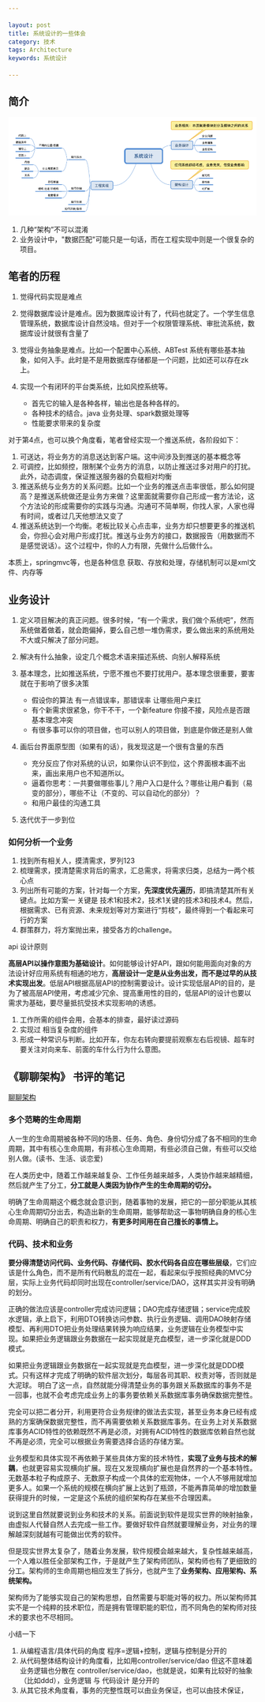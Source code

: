 ```yaml
---

layout: post
title: 系统设计的一些体会
category: 技术
tags: Architecture
keywords: 系统设计

---
```


## 简介

![](/public/upload/architecture/system_design.png)

1. 几种“架构”不可以混淆
1. 业务设计中，"数据匹配"可能只是一句话，而在工程实现中则是一个很复杂的项目。

## 笔者的历程

1. 觉得代码实现是难点
2. 觉得数据库设计是难点。因为数据库设计有了，代码也就定了。一个学生信息管理系统，数据库设计自然没啥。但对于一个权限管理系统、审批流系统，数据库设计就很有含量了
3. 觉得业务抽象是难点。比如一个配置中心系统、ABTest 系统有哪些基本抽象，如何入手。此时是不是用数据库存储都是一个问题，比如还可以存在zk上。
4. 实现一个有闭环的平台类系统，比如风控系统等。

	* 首先它的输入是各种各样，输出也是各种各样的。
	* 各种技术的结合。java 业务处理、spark数据处理等
	* 性能要求带来的复杂度

对于第4点，也可以换个角度看，笔者曾经实现一个推送系统，各阶段如下：

1. 可送达，将业务方的消息送达到客户端。这中间涉及到推送的基本概念等
2. 可调控，比如频控，限制某个业务方的消息，以防止推送过多对用户的打扰。此外，动态调度，保证推送服务器的负载相对均衡
3. 推送系统与业务方的关系问题。比如一个业务的推送点击率很低，那么如何提高？是推送系统做还是业务方来做？这里面就需要你自己形成一套方法论，这个方法论的形成需要你的实践与沟通。沟通可不简单啊，你找人家，人家也得有时间，或者过几天他想法又变了
4. 推送系统达到一个均衡。老板比较关心点击率，业务方却只想要更多的推送机会，你担心会对用户形成打扰。推送与业务方的接口，数据报告（用数据而不是感觉说话）。这个过程中，你的人力有限，先做什么后做什么。


本质上，springmvc等，也是各种信息 获取、存放和处理，存储机制可以是xml文件、内存等



## 业务设计

1. 定义项目解决的真正问题。很多时候，“有一个需求，我们做个系统吧”，然而系统做着做着，就会跑偏掉，要么自己想一堆伪需求，要么做出来的系统用处不大或只解决了部分问题。
1. 解决有什么抽象，设定几个概念术语来描述系统、向别人解释系统
2. 基本理念，比如推送系统，宁愿不推也不要打扰用户。基本理念很重要，要害就在于影响了很多决策

	* 假设你的算法 有一点错误率，那错误率 让哪些用户来扛
	* 有个新需求很紧急，你干不干，一个新feature 你接不接，风险点是否跟基本理念冲突
	* 有很多事可以你的项目做，也可以别人的项目做，到底是你做还是别人做
	
4. 画后台界面原型图（如果有的话），我发现这是一个很有含量的东西

	* 充分反应了你对系统的认识，如果你认识不到位，这个界面根本画不出来，画出来用户也不知道所以。
	* 逼着你思考：一共要做哪些事儿？用户入口是什么？哪些让用户看到（易变的部分），哪些不让（不变的、可以自动化的部分）？
	* 和用户最佳的沟通工具

5. 迭代优于一步到位


### 如何分析一个业务

1. 找到所有相关人，摸清需求，罗列123
2. 梳理需求，摸清楚需求背后的需求，汇总需求，将需求归类，总结为一两个核心点
3. 列出所有可能的方案，针对每一个方案，**先深度优先遍历**，即搞清楚其所有关键点。比如方案一 关键是 技术1和技术2，技术1关键的技术3和技术4。然后，根据需求、已有资源、未来规划等对方案进行“剪枝”，最终得到一个看起来可行的方案
4. 群策群力，将方案抛出来，接受各方的challenge。


api 设计原则

**高层API以操作意图为基础设计**。如何能够设计好API，跟如何能用面向对象的方法设计好应用系统有相通的地方，**高层设计一定是从业务出发，而不是过早的从技术实现出发**。低层API根据高层API的控制需要设计。设计实现低层API的目的，是为了被高层API使用，考虑减少冗余、提高重用性的目的，低层API的设计也要以需求为基础，要尽量抵抗受技术实现影响的诱惑。

1. 工作所需的组件会用，会基本的排查，最好读过源码
2. 实现过 相当复杂度的组件
3. 形成一种常识与判断。比如开车，你左右转向要提前观察左右后视镜、超车时要关注对向来车、前面的车什么行为什么意图。


## 《聊聊架构》 书评的笔记

[聊聊架构](http://www.infoq.com/cn/articles/talk-arch?utm_source=articles_about_talk-arch&utm_medium=link&utm_campaign=talk-arch)

### 多个范畴的生命周期

人一生的生命周期被各种不同的场景、任务、角色、身份切分成了各不相同的生命周期，其中有核心生命周期，有非核心生命周期，有些必须自己做，有些可以交给别人做。(读书、生活、谈恋爱)

在人类历史中，随着工作越来越复杂、工作任务越来越多，人类协作越来越精细，然后就产生了分工，**分工就是人类因为协作产生的生命周期的切分。**

明确了生命周期这个概念就会意识到，随着事物的发展，把它的一部分职能从其核心生命周期切分出去，构造出新的生命周期，能够帮助这一事物明确自身的核心生命周期、明确自己的职责和权力，**有更多时间用在自己擅长的事情上。**

### 代码、技术和业务

**要分得清楚访问代码、业务代码、存储代码、胶水代码各自应在哪些层级**，它们应该是什么角色，而不是所有代码散乱的混在一起，看起来似乎按照经典的MVC分层，实际上业务代码却同时出现在controller/service/DAO，这样其实并没有明确的划分。

正确的做法应该是controller完成访问逻辑；DAO完成存储逻辑；service完成胶水逻辑，承上启下，利用DTO转换访问参数、执行业务逻辑、调用DAO映射存储模型、再利用DTO把业务处理结果转换为响应结果，业务逻辑在业务模型中实现。如果把业务逻辑跟业务数据在一起实现就是充血模型，进一步深化就是DDD模式。

如果把业务逻辑跟业务数据在一起实现就是充血模型，进一步深化就是DDD模式。只有这样才完成了明确的软件层次划分，每层各司其职、权责对等，否则就是大泥球。
明白了这一点，自然就能分得清楚业务的事务跟关系数据库的事务不是一回事，也就不会考虑完成业务上的事务要依赖关系数据库事务确保数据完整性。

完全可以把二者分开，利用更符合业务规律的做法去实现，甚至业务本身已经有成熟的方案确保数据完整性，而不再需要依赖关系数据库事务。在业务上对关系数据库事务ACID特性的依赖既然不再是必须，对拥有ACID特性的数据库依赖自然也就不再是必须，完全可以根据业务需要选择合适的存储方案。

业务模型和具体实现不再依赖于某些具体方案的技术特性，**实现了业务与技术的解耦**，也就更容易实现横向扩展。现在又发现横向扩展也是自然界的一个基本特性。无数基本粒子构成原子、无数原子构成一个具体的宏观物体，一个人不够用就增加更多人。如果一个系统的规模在横向扩展上达到了瓶颈，不能再靠简单的增加数量获得提升的时候，一定是这个系统的组织架构存在某些不合理因素。

说到这里自然就要说到业务和技术的关系。前面说到软件是现实世界的映射抽象，由虚拟人代替自然人去完成一些工作。要做好软件自然就要理解业务，对业务的理解越深刻就越有可能做出优秀的软件。

但是现实世界太复杂了，随着业务发展，软件规模会越来越大，复杂性越来越高，一个人难以胜任全部架构工作，于是就产生了架构师团队，架构师也有了更细致的分工。架构师的生命周期也相应发生了拆分，也就产生了**业务架构、应用架构、系统架构。**

架构师为了能够实现自己的架构思想，自然需要与职能对等的权力。所以架构师其实不是一个纯粹的技术职位，而是拥有管理职能的职位，而不同角色的架构师对技术的要求也不尽相同。


小结一下

1. [](https://qiankunli.github.io/2018/07/14/nature_of_code.html)从编程语言/具体代码的角度 程序=逻辑+控制，逻辑与控制是分开的
1. 从代码整体结构设计的角度看，比如用controller/service/dao 但这不意味着业务逻辑也分散在 controller/service/dao，也就是说，如果有比较好的抽象（比如ddd），业务逻辑 与 代码设计 是分开的
2. 从其它技术角度看，事务的完整性既可以由业务保证，也可以由技术保证，

